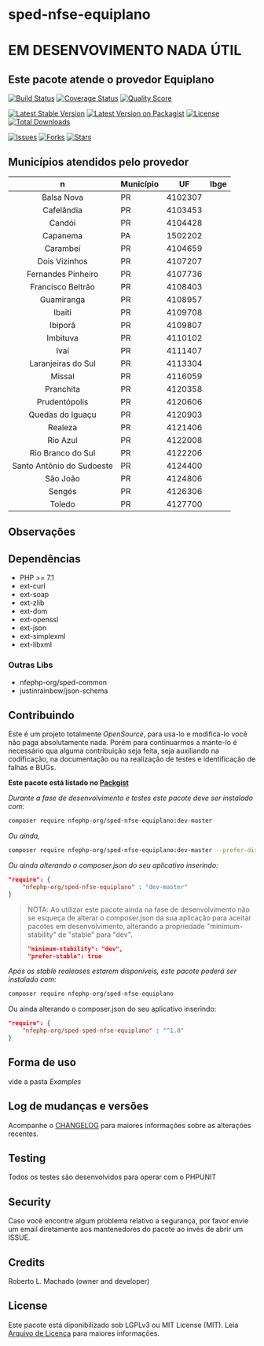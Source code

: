 # sped-nfse-equiplano

# EM DESENVOVIMENTO NADA ÚTIL

## Este pacote atende o provedor Equiplano

[![Build Status][ico-travis]][link-travis]
[![Coverage Status][ico-scrutinizer]][link-scrutinizer]
[![Quality Score][ico-code-quality]][link-code-quality]

[![Latest Stable Version][ico-stable]][link-packagist]
[![Latest Version on Packagist][ico-version]][link-packagist]
[![License][ico-license]][link-packagist]
[![Total Downloads][ico-downloads]][link-downloads]

[![Issues][ico-issues]][link-issues]
[![Forks][ico-forks]][link-forks]
[![Stars][ico-stars]][link-stars]


## Municípios atendidos pelo provedor

|n|Município|UF|Ibge|
|:---:|:---|:---:|:---:|
|Balsa Nova|PR|4102307|
|Cafelândia|PR|4103453|
|Candói|PR|4104428|
|Capanema|PA|1502202|
|Carambeí|PR|4104659|
|Dois Vizinhos|PR|4107207|
|Fernandes Pinheiro|PR|4107736|
|Francisco Beltrão|PR|4108403|
|Guamiranga|PR|4108957|
|Ibaiti|PR|4109708|
|Ibiporã|PR|4109807|
|Imbituva|PR|4110102|
|Ivaí|PR|4111407|
|Laranjeiras do Sul|PR|4113304|
|Missal|PR|4116059|
|Pranchita|PR|4120358|
|Prudentópolis|PR|4120606|
|Quedas do Iguaçu|PR|4120903|
|Realeza|PR|4121406|
|Rio Azul|PR|4122008|
|Rio Branco do Sul|PR|4122206|
|Santo Antônio do Sudoeste|PR|4124400|
|São João|PR|4124806|
|Sengés|PR|4126306|
|Toledo|PR|4127700|


## Observações




## Dependências

- PHP >= 7.1
- ext-curl
- ext-soap
- ext-zlib
- ext-dom
- ext-openssl
- ext-json
- ext-simplexml
- ext-libxml

### Outras Libs

- nfephp-org/sped-common
- justinrainbow/json-schema


## Contribuindo
Este é um projeto totalmente *OpenSource*, para usa-lo e modifica-lo você não paga absolutamente nada. Porém para continuarmos a mante-lo é necessário qua alguma contribuição seja feita, seja auxiliando na codificação, na documentação ou na realização de testes e identificação de falhas e BUGs.

**Este pacote está listado no [Packgist](https://packagist.org/)**

*Durante a fase de desenvolvimento e testes este pacote deve ser instalado com:*
```bash
composer require nfephp-org/sped-nfse-equiplano:dev-master
```

*Ou ainda,*
```bash
composer require nfephp-org/sped-nfse-equiplano:dev-master --prefer-dist
```

*Ou ainda alterando o composer.json do seu aplicativo inserindo:*
```json
"require": {
    "nfephp-org/sped-nfse-equiplano" : "dev-master"
}
```

> NOTA: Ao utilizar este pacote ainda na fase de desenvolvimento não se esqueça de alterar o composer.json da sua aplicação para aceitar pacotes em desenvolvimento, alterando a propriedade "minimum-stability" de "stable" para "dev".
> ```json
> "minimum-stability": "dev",
> "prefer-stable": true
> ```

*Após os stable realeases estarem disponíveis, este pacote poderá ser instalado com:*
```bash
composer require nfephp-org/sped-nfse-equiplano
```
Ou ainda alterando o composer.json do seu aplicativo inserindo:
```json
"require": {
    "nfephp-org/sped-sped-nfse-equiplano" : "^1.0"
}
```

## Forma de uso
vide a pasta *Examples*

## Log de mudanças e versões
Acompanhe o [CHANGELOG](CHANGELOG.md) para maiores informações sobre as alterações recentes.

## Testing

Todos os testes são desenvolvidos para operar com o PHPUNIT

## Security

Caso você encontre algum problema relativo a segurança, por favor envie um email diretamente aos mantenedores do pacote ao invés de abrir um ISSUE.

## Credits

Roberto L. Machado (owner and developer)

## License

Este pacote está diponibilizado sob LGPLv3 ou MIT License (MIT). Leia  [Arquivo de Licença](LICENSE.md) para maiores informações.

[ico-stable]: https://poser.pugx.org/nfephp-org/sped-nfse-equiplano/version
[ico-stars]: https://img.shields.io/github/stars/nfephp-org/sped-nfse-equiplano.svg?style=flat-square
[ico-forks]: https://img.shields.io/github/forks/nfephp-org/sped-nfse-equiplano.svg?style=flat-square
[ico-issues]: https://img.shields.io/github/issues/nfephp-org/sped-nfse-equiplano.svg?style=flat-square
[ico-travis]: https://img.shields.io/travis/nfephp-org/sped-nfse-equiplano/master.svg?style=flat-square
[ico-scrutinizer]: https://img.shields.io/scrutinizer/coverage/g/nfephp-org/sped-nfse-equiplano.svg?style=flat-square
[ico-code-quality]: https://img.shields.io/scrutinizer/g/nfephp-org/sped-nfse-equiplano.svg?style=flat-square
[ico-downloads]: https://img.shields.io/packagist/dt/nfephp-org/sped-nfse-equiplano.svg?style=flat-square
[ico-version]: https://img.shields.io/packagist/v/nfephp-org/sped-nfse-equiplano.svg?style=flat-square
[ico-license]: https://poser.pugx.org/nfephp-org/nfephp/license.svg?style=flat-square
[ico-gitter]: https://img.shields.io/badge/GITTER-4%20users%20online-green.svg?style=flat-square


[link-packagist]: https://packagist.org/packages/nfephp-org/sped-nfse-equiplano
[link-travis]: https://travis-ci.org/nfephp-org/sped-nfse-equiplano
[link-scrutinizer]: https://scrutinizer-ci.com/g/nfephp-org/sped-nfse-equiplano/code-structure
[link-code-quality]: https://scrutinizer-ci.com/g/nfephp-org/sped-nfse-equiplano
[link-downloads]: https://packagist.org/packages/nfephp-org/sped-nfse-equiplano
[link-author]: https://github.com/nfephp-org
[link-issues]: https://github.com/nfephp-org/sped-nfse-equiplano/issues
[link-forks]: https://github.com/nfephp-org/sped-nfse-equiplano/network
[link-stars]: https://github.com/nfephp-org/sped-nfse-equiplano/stargazers
